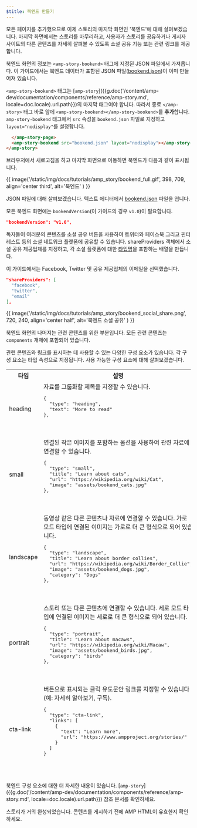 ```yaml
---
$title: 북엔드 만들기
---
```


모든 페이지를 추가했으므로 이제 스토리의 마지막 화면인 '북엔드'에 대해 살펴보겠습니다.  마지막 화면에서는 스토리를 마무리하고, 사용자가 스토리를 공유하거나 게시자 사이트의 다른 콘텐츠를 자세히 살펴볼 수 있도록 소셜 공유 기능 또는 관련 링크를 제공합니다.

북엔드 화면의 정보는 `<amp-story-bookend>` 태그에 지정된 JSON 파일에서 가져옵니다. 이 가이드에서는 북엔드 데이터가 포함된 JSON 파일([bookend.json](https://github.com/ampproject/docs/blob/master/tutorial_source/amp-pets-story/bookend.json))이 이미 만들어져 있습니다.

`<amp-story-bookend>` 태그는 [`amp-story`]({{g.doc('/content/amp-dev/documentation/components/reference/amp-story.md', locale=doc.locale).url.path}})의 마지막 태그여야 합니다. 따라서 종료 `</amp-story>` 태그 바로 앞에 `<amp-story-bookend></amp-story-bookend>`를 **추가**합니다.  `amp-story-bookend` 태그에서 `src` 속성을 `bookend.json` 파일로 지정하고 `layout="nodisplay"`를 설정합니다.

```html hl_lines="2"
  </amp-story-page>
  <amp-story-bookend src="bookend.json" layout="nodisplay"></amp-story-bookend>
</amp-story>
```

브라우저에서 새로고침을 하고 마지막 화면으로 이동하면 북엔드가 다음과 같이 표시됩니다.

{{ image('/static/img/docs/tutorials/amp_story/bookend_full.gif', 398, 709, align='center third', alt='북엔드' ) }}

JSON 파일에 대해 살펴보겠습니다.  텍스트 에디터에서 [bookend.json](https://github.com/ampproject/docs/blob/master/tutorial_source/amp-pets-story/bookend.json) 파일을 엽니다.

모든 북엔드 화면에는 `bookendVersion`(이 가이드의 경우 `v1.0`)이 필요합니다.

```json
"bookendVersion": "v1.0",
```

독자들이 여러분의 콘텐츠를 소셜 공유 버튼을 사용하여 트위터와 페이스북 그리고 핀터레스트 등의 소셜 네트워크 플랫폼에 공유할 수 있습니다. shareProviders 객체에서 소셜 공유 제공업체를 지정하고, 각 소셜 플랫폼에 대한 [타입명](/ko/docs/reference/components/amp-social-share.html#pre-configured-providers)을 포함하는 배열을 만듭니다.

이 가이드에서는 Facebook, Twitter 및 공유 제공업체의 이메일을 선택했습니다.

```json
"shareProviders": [
  "facebook",
  "twitter",
  "email"
],
```

{{ image('/static/img/docs/tutorials/amp_story/bookend_social_share.png', 720, 240, align='center half', alt='북엔드 소셜 공유' ) }}

북엔드 화면의 나머지는 관련 콘텐츠를 위한 부분입니다.  모든 관련 콘텐츠는 `components` 개체에 포함되어 있습니다.

관련 콘텐츠와 링크를 표시하는 데 사용할 수 있는 다양한 구성 요소가 있습니다. 각 구성 요소는 타입 속성으로 지정됩니다. 사용 가능한 구성 요소에 대해 살펴보겠습니다.

<table>
<thead>
<tr>
  <th width="20%">타입</th>
  <th>설명</th>
</tr>
<tr>
  <td>heading</td>
  <td>자료를 그룹화할 제목을 지정할 수 있습니다.
<pre class="nopreline">
{
  "type": "heading",
  "text": "More to read"
},
</pre>
  <br>
  <figure class="alignment-wrapper half">
    <amp-img src="/static/img/docs/tutorials/amp_story/bookend_heading.png" width="720" height="140" layout="responsive" alt="북엔드 제목"></amp-img>
  </figure>
  </td>
</tr>
<tr>
  <td>small</td>
  <td>연결된 작은 이미지를 포함하는 옵션을 사용하여 관련 자료에 연결할 수 있습니다.
<pre class="nopreline">
{
  "type": "small",
  "title": "Learn about cats",
  "url": "https://wikipedia.org/wiki/Cat",
  "image": "assets/bookend_cats.jpg"
},
</pre>
  <br>
  <figure class="alignment-wrapper half">
    <amp-img src="/static/img/docs/tutorials/amp_story/bookend_small.png" width="720" height="267" layout="responsive" alt="북엔드 작은 자료"></amp-img>
  </figure>
</td>
</tr>
<tr>
  <td>landscape</td>
  <td>동영상 같은 다른 콘텐츠나 자료에 연결할 수 있습니다. 가로 모드 타입에 연결된 이미지는 가로로 더 큰 형식으로 되어 있습니다.
<pre class="nopreline">
{
  "type": "landscape",
  "title": "Learn about border collies",
  "url": "https://wikipedia.org/wiki/Border_Collie",
  "image": "assets/bookend_dogs.jpg",
  "category": "Dogs"
},
</pre>
  <br>
  <figure class="alignment-wrapper half">
    <amp-img src="/static/img/docs/tutorials/amp_story/bookend_landscape.png" width="720" height="647" layout="responsive" alt="북엔드 가로 모드 자료"></amp-img>
  </figure>
  </td>
</tr>
<tr>
  <td>portrait</td>
  <td>스토리 또는 다른 콘텐츠에 연결할 수 있습니다.  세로 모드 타입에 연결된 이미지는 세로로 더 큰 형식으로 되어 있습니다.
<pre class="nopreline">
{
  "type": "portrait",
  "title": "Learn about macaws",
  "url": "https://wikipedia.org/wiki/Macaw",
  "image": "assets/bookend_birds.jpg",
  "category": "birds"
},
</pre>
  <br>
  <figure class="alignment-wrapper half">
    <amp-img src="/static/img/docs/tutorials/amp_story/bookend_portrait.png" width="720" height="1018" layout="responsive" alt="북엔드 세로 모드 자료"></amp-img>
  </figure>
  </td>
</tr>
<tr>
  <td>cta-link</td>
  <td>버튼으로 표시되는 클릭 유도문안 링크를 지정할 수 있습니다(예: 자세히 알아보기, 구독).
<pre class="nopreline">
{
  "type": "cta-link",
  "links": [
    {
      "text": "Learn more",
      "url": "https://www.ampproject.org/stories/"
    }
  ]
}
</pre>
  <br>
  <figure class="alignment-wrapper half">
    <amp-img src="/static/img/docs/tutorials/amp_story/bookend_cta.png" width="720" height="137" layout="responsive" alt="북엔드 cta"></amp-img>
  </figure>
  </td>
</tr>
</thead>
<tbody>
</tbody>
</table>

북엔드 구성 요소에 대한 더 자세한 내용이 있습니다. [`amp-story`]({{g.doc('/content/amp-dev/documentation/components/reference/amp-story.md', locale=doc.locale).url.path}}) 참조 문서를 확인하세요.

스토리가 거의 완성되었습니다.  콘텐츠를 게시하기 전에 AMP HTML이 유효한지 확인하세요.
